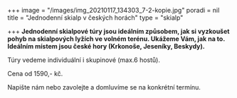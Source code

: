 +++
image = "/images/img_20210117_134303_7-2-kopie.jpg"
poradi = nil
title = "Jednodenní skialp v českých horách"
type = "skialp"

+++
**Jednodenní skialpové túry jsou ideálním způsobem, jak si vyzkoušet pohyb na skialpových lyžích ve volném terénu. Ukážeme Vám, jak na to. Ideálním místem jsou české hory (Krkonoše, Jeseníky, Beskydy).** 

Túry vedeme individuální i skupinové (max.6 hostů). 

Cena od 1590,- kč.

Napište nám nebo zavolejte a domluvíme se na konkrétní termínu.